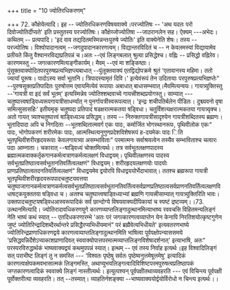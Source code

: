 +++
title = "10 ज्योतिरधिकरणम्"

+++
72. कौक्षेयेत्यादि। इह -- ज्योतिरधिकरणविषयवाक्ये।परज्योतिषः -- 'अथ यदतः परो दिवोज्योतिर्दीप्यते' इति प्रस्तुतस्य परज्योतिषः। कौक्षेय्जोज्योतिषा --जाठरानलेन सह। ऐक्यम् ---अभेदः।कथितम् -- प्रत्यपादि। 'इदं वाव तद्यदितमस्मिन्नन्तःपुरुषे ज्योतिः' इति वाक्येनेति शेषः। तस्य -- परज्योतिषः। विश्वोपादानत्वम् --जगदुपादानकारणत्वम्। विद्यान्तरविदितं च -- न केवलमस्यां विद्यायामेव प्रतीयते किंतु वैश्वानरविद्याप्रतिपन्नं च।अतः --एवं लिङ्गबलात् श्रुत्या प्रसिद्धेश्च। वह्निः -- प्रसिद्धो वह्निरेव।कारणमस्तु -- जगत्कारणमित्यङ्गीकार्यम्। मैवम् --एवं मा शङ्किष्ठाः। पुंसूक्तवाक्योदितपरपुरुषप्रत्यभिज्ञप्त्यबाधात् --पुंलूक्तवाक्यं एतद्विद्योपक्रमे श्रुतं 'एतावानस्य महिमा। ततो ज्यायॉ पूरूषः। पादोऽस्य सर्वा भूतानि। त्रिपादस्यामृतं दिवि।' इत्येवंरूपं तेन उदितायाः परपुरुषप्रत्यभिज्ञप्तेः" --पुरुषसूक्तप्रतिपादितः पुरुषोत्तम एवायमित्येवं रूपायाः अबाधात् बाधासम्भवात्।मैवमित्यन्वयः। गायत्र्युक्तिस्तु --'गायत्री वा इदं सर्वं भूतम्' इत्यस्मिन्नेव ज्योतिश्शब्दवाच्ये गायत्त्रीशब्दप्रयोगस्तु। साम्यात् ---चतुष्पात्त्वषाड्विध्यरूपगायत्रीसाधर्म्यात् न पुनर्गायत्रीस्वरूपत्वात्। 'इन्द्रः शचीपतिर्बलेन पीडितः। दुश्च्यवनो वृषा समित्सुसासहिः' इतीयमृक् चतुष्पदा प्रतिपादं षडक्षरात्मकतया षड्विधा। चतुर्विंशत्यक्षरात्मकतया गायत्र्यृक्च। अतो गायत् त्र्याश्चतुष्पात्त्वं षाड्विध्यञ्च प्रसिद्धम्। तस्य -- निरुक्तगायत्रीसादृश्येन गायत्रीशब्दितस्य ब्रह्मणः। भूतादिपादा अपि च निगदिताः --भूतशब्दितात्मवर्ग एकः पादः, कर्मार्जित भोगस्थानरूपः, पृथिवीलोक एकः" पादः, भोगोपकरणं शरीरमेकः पादः, आत्मस्थित्यनुगुणप्रदेशविशेषरूपं ह-दयमेकः पादः िति भूतपृथिवीशरीरहृदयरूपाः केवलगायत्र्या असम्भाविताः" परमात्मनः सर्वाश्रयत्वेन तस्यैव सम्भाविताश्च चत्वारः पदाः आम्नाताः। चकारात् --षाड्विध्यं चोक्तमित्यर्थः। तत्र सर्वभूतलक्षणपादस्य ब्रह्मात्मकवाक्कर्तृकगानकर्मत्वत्राणकर्मत्वलक्षणं विधाद्वयम्। पृथिवीलक्षणस्य पादस्य सर्वभूतप्रतिष्ठात्वसर्वभूतानतिवर्तित्वलक्षणं" विधाद्वयम्। शरीरहृदयलक्षणयोः पादयोः प्राणप्रतिष्ठात्वतदनतिवर्तित्वलक्षणं" विधाद्वयमेव द्वयोरपि विधाद्वययोर्भेदाभावात्। ततश्च ब्रह्मरूपा गायत्री भूतपृथिवीशरीरहृदयरूपपादचतुष्टयवत्तया चतुष्पाजागानकर्मत्वत्राणकर्मत्वसर्वभूतप्रतिष्ठात्वसर्वभूतानतिवर्तित्वसर्वप्राणप्रतिष्ठात्वसर्वप्राणनतिवर्तित्वलक्षणविधाषट्कयुक्ततया षड्विधा च। अतश्च चतुष्पात्त्वषाड्विध्याभ्यां ब्रह्मणि गायत्त्रीसाम्यात् गायत्र्युक्तिरिति भावः। उक्तपादचतुष्टयषड्विधआस्वरूपादिकं सर्वं छान्दोग्ये विषयवाक्यदीपिकायां च स्पष्टं द्रष्टव्यम्।।73. उत्थानमित्यादि। ज्योतिरादावधिकरणयुगे कारणव्याप्तलिङ्गादुत्थानमित्याभाष्य रववचसि विहितमन्यलिङ्गं नेति भाष्यं कथं स्यात् -- एतदिधकरणारम्भे 'अतः परं जगत्कारणत्वव्याप्तेन येन केनापि निरतिशयोत्कृष्टगुणेन जुष्टं ज्योतिरिन्द्रादिशब्दैरर्थान्तरे प्रसिद्धैरप्यभिधीयमानं" परं ब्रह्मैवेत्यभिधीयते' इत्यवतरणभाष्ये ज्योतिरिन्द्रप्राणाधिकरणद्वये कारणत्वव्याप्तलिङ्गादुत्थानमिति भाषित्वा पूर्वपक्षोपन्याससमये 'प्रसिद्धवन्निर्देशेऽप्याकाशप्राणादिवत् स्ववाक्योपात्तपरमात्मव्याप्तलिङ्गविशेषादर्शनात्' इत्याभाषि, अतः" परस्परविरुद्धार्थकं भाष्यवाक्यद्वयं कथमुपपन्नं स्यात्। इत्थम् -- एवं तस्य निर्वाह इत्यर्थः।इह विश्वादिलिङ्गं सत् पराभीष्ट लिङ्गं तु न समस्ति --- 'विश्वतः पृष्ठेषु सर्वतः पृष्ठेष्वनुत्तमेषूत्तमेषु' इत्यादिकं कारणत्वाक्षेपकमवभासात्मकं लिङ्गमस्ति, अथाप्युभयलिङ्गत्वादिविशिष्टपरमपुरुषत्वप्रतिष्ठापकं जग्तकारणत्वादिकं स्ववाक्ये लिङ्गं नास्तीत्यर्थः। इत्युत्पश्यन् पूर्वपक्षीतथाव्यवहरति --- एवं विचिन्त्य पूर्वपक्षी पूर्वोक्तरीत्या व्यवहरति। तत् --तस्मात्। व्याहतिर्नशङ्क्या --भाष्यवाक्ययोर्द्वयोर्विरोधो न चिन्त्य इत्यर्थः।।